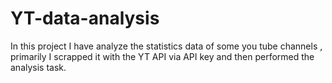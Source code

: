 # YT-data-analysis
In this project I have analyze the statistics data of some you tube channels , primarily I scrapped it with the YT API via API key and then performed the analysis task.

